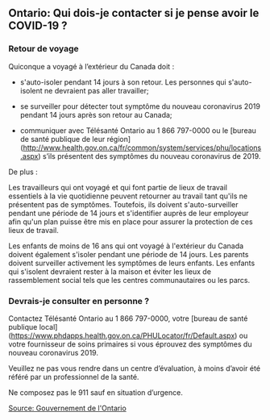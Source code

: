 ## Ontario: Qui dois-je contacter si je pense avoir le COVID-19 ?

### Retour de voyage

Quiconque a voyagé à l’extérieur du Canada doit :

- s'auto-isoler pendant 14 jours à son retour. Les personnes qui s'auto-isolent ne devraient pas aller travailler;

- se surveiller pour détecter tout symptôme du nouveau coronavirus 2019 pendant 14 jours après son retour au Canada;

- communiquer avec Télésanté Ontario au  1 866 797-0000 ou le [bureau de santé publique de leur région] (http://www.health.gov.on.ca/fr/common/system/services/phu/locations.aspx) s’ils présentent des symptômes du nouveau coronavirus de 2019.

De plus :

Les travailleurs qui ont voyagé et qui font partie de lieux de travail essentiels à la vie quotidienne peuvent retourner au travail tant qu'ils ne présentent pas de symptômes. Toutefois, ils doivent s'auto-surveiller pendant une période de 14 jours et s'identifier auprès de leur employeur afin qu'un plan puisse être mis en place pour assurer la protection de ces lieux de travail.

Les enfants de moins de 16 ans qui ont voyagé à l'extérieur du Canada doivent également s'isoler pendant une période de 14 jours. Les parents doivent surveiller activement les symptômes de leurs enfants. Les enfants qui s'isolent devraient rester à la maison et éviter les lieux de rassemblement social tels que les centres communautaires ou les parcs.

### Devrais-je consulter en personne ?

Contactez Télésanté Ontario au 1 866 797-0000, votre [bureau de santé publique local] (https://www.phdapps.health.gov.on.ca/PHULocator/fr/Default.aspx) ou votre fournisseur de soins primaires si vous éprouvez des symptômes du nouveau coronavirus 2019.

Veuillez ne pas vous rendre dans un centre d’évaluation, à moins d’avoir été référé par un professionnel de la santé.

Ne composez pas le 911 sauf en situation d’urgence.

[Source: Gouvernement de l'Ontario](https://www.ontario.ca/fr/page/nouveau-coronavirus-2019)
